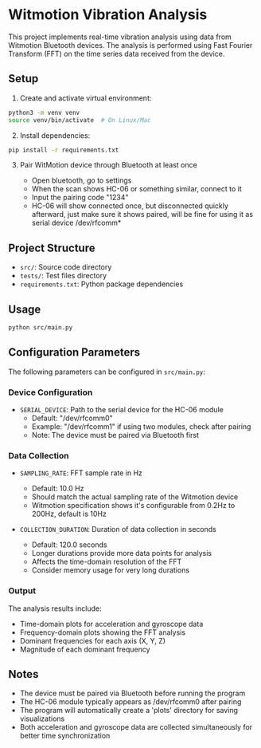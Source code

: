 # Witmotion Vibration Analysis

This project implements real-time vibration analysis using data from Witmotion Bluetooth devices. The analysis is performed using Fast Fourier Transform (FFT) on the time series data received from the device.

## Setup

1. Create and activate virtual environment:
```bash
python3 -m venv venv
source venv/bin/activate  # On Linux/Mac
```

2. Install dependencies:
```bash
pip install -r requirements.txt
```

3. Pair WitMotion device through Bluetooth at least once

   * Open bluetooth, go to settings
   * When the scan shows HC-06 or something similar, connect to it
   * Input the pairing code "1234"
   * HC-06 will show connected once, but disconnected quickly afterward, just make sure it shows paired, will be fine for using it as serial device /dev/rfcomm*

## Project Structure

- `src/`: Source code directory
- `tests/`: Test files directory
- `requirements.txt`: Python package dependencies

## Usage

```bash
python src/main.py
```

## Configuration Parameters

The following parameters can be configured in `src/main.py`:

### Device Configuration
- `SERIAL_DEVICE`: Path to the serial device for the HC-06 module
  - Default: "/dev/rfcomm0"
  - Example: "/dev/rfcomm1" if using two modules, check after pairing
  - Note: The device must be paired via Bluetooth first

### Data Collection
- `SAMPLING_RATE`: FFT sample rate in Hz
  - Default: 10.0 Hz
  - Should match the actual sampling rate of the Witmotion device
  - Witmotion specification shows it's configurable from 0.2Hz to 200Hz, default is 10Hz

- `COLLECTION_DURATION`: Duration of data collection in seconds
  - Default: 120.0 seconds
  - Longer durations provide more data points for analysis
  - Affects the time-domain resolution of the FFT
  - Consider memory usage for very long durations

### Output
The analysis results include:
- Time-domain plots for acceleration and gyroscope data
- Frequency-domain plots showing the FFT analysis
- Dominant frequencies for each axis (X, Y, Z)
- Magnitude of each dominant frequency

## Notes
- The device must be paired via Bluetooth before running the program
- The HC-06 module typically appears as /dev/rfcomm0 after pairing
- The program will automatically create a 'plots' directory for saving visualizations
- Both acceleration and gyroscope data are collected simultaneously for better time synchronization


